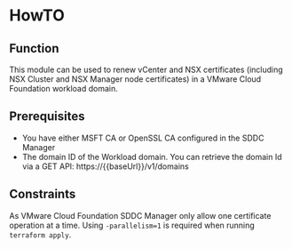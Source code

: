 # HowTO

## Function
This module can be used to renew vCenter and NSX certificates (including NSX Cluster and NSX Manager node certificates) in a VMware Cloud Foundation workload domain.

## Prerequisites

* You have either MSFT CA or OpenSSL CA configured in the SDDC Manager
* The domain ID of the Workload domain. You can retrieve the domain Id via a GET API: https://{{baseUrl}}/v1/domains

## Constraints
As VMware Cloud Foundation SDDC Manager only allow one certificate operation at a time. Using `-parallelism=1` is required when running `terraform apply`. 